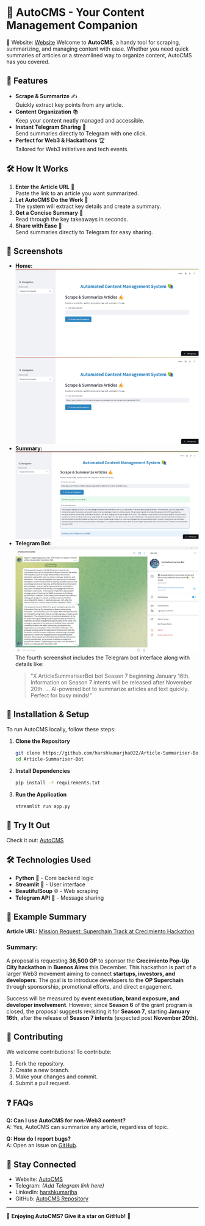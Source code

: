 # 🚀 AutoCMS - Your Content Management Companion
🔗 Website: [Website](https://autocms.streamlit.app/)
Welcome to **AutoCMS**, a handy tool for scraping, summarizing, and managing content with ease. Whether you need quick summaries of articles or a streamlined way to organize content, AutoCMS has you covered.

## 📌 Features

- **Scrape & Summarize** ✍️\
  Quickly extract key points from any article.
- **Content Organization** 📚\
  Keep your content neatly managed and accessible.
- **Instant Telegram Sharing** 📡\
  Send summaries directly to Telegram with one click.
- **Perfect for Web3 & Hackathons** 🏆\
  Tailored for Web3 initiatives and tech events.

## 🛠️ How It Works

1. **Enter the Article URL** 🔗\
   Paste the link to an article you want summarized.
2. **Let AutoCMS Do the Work** 🤖\
   The system will extract key details and create a summary.
3. **Get a Concise Summary** 📝\
   Read through the key takeaways in seconds.
4. **Share with Ease** 📲\
   Send summaries directly to Telegram for easy sharing.

## 📸 Screenshots

- **Home:**
  ![Home](https://github.com/harshkumarjha022/Article-Summariser-Bot/blob/main/Screenshot1.png)
  ![LinkToTheArticle](https://github.com/harshkumarjha022/Article-Summariser-Bot/blob/main/Screenshot2.png)
- **Summary:**
  ![Summary](https://github.com/harshkumarjha022/Article-Summariser-Bot/blob/main/Screenshot3.png)
- **Telegram Bot:**
  ![TelegramBot](https://github.com/harshkumarjha022/Article-Summariser-Bot/blob/main/Screenshot4.png)\
  The fourth screenshot includes the Telegram bot interface along with details like:
  > "X ArticleSummariserBot bot Season 7 beginning January 16th. Information on Season 7 intents will be released after November 20th. … Al-powered bot to summarize articles and text quickly. Perfect for busy minds!"

## 🔧 Installation & Setup

To run AutoCMS locally, follow these steps:

1. **Clone the Repository**

   ```sh
   git clone https://github.com/harshkumarjha022/Article-Summariser-Bot.git
   cd Article-Summariser-Bot
   ```

2. **Install Dependencies**

   ```sh
   pip install -r requirements.txt
   ```

3. **Run the Application**

   ```sh
   streamlit run app.py
   ```

## 🔗 Try It Out

Check it out: [AutoCMS](https://autocms.streamlit.app/)

## 🛠 Technologies Used

- **Python** 🐍 - Core backend logic
- **Streamlit** 🎨 - User interface
- **BeautifulSoup** 🌐 - Web scraping
- **Telegram API** 💬 - Message sharing

## 📰 Example Summary

**Article URL:** [Mission Request: Superchain Track at Crecimiento Hackathon](https://gov.optimism.io/t/mission-request-superchain-track-at-crecimiento-hackathon/9191)

### Summary:

A proposal is requesting **36,500 OP** to sponsor the **Crecimiento Pop-Up City hackathon** in **Buenos Aires** this December. This hackathon is part of a larger Web3 movement aiming to connect **startups, investors, and developers**. The goal is to introduce developers to the **OP Superchain** through sponsorship, promotional efforts, and direct engagement.

Success will be measured by **event execution, brand exposure, and developer involvement**. However, since **Season 6** of the grant program is closed, the proposal suggests revisiting it for **Season 7**, starting **January 16th**, after the release of **Season 7 intents** (expected post **November 20th**).

## 🤝 Contributing

We welcome contributions! To contribute:

1. Fork the repository.
2. Create a new branch.
3. Make your changes and commit.
4. Submit a pull request.

## ❓ FAQs

**Q: Can I use AutoCMS for non-Web3 content?**\
A: Yes, AutoCMS can summarize any article, regardless of topic.

**Q: How do I report bugs?**\
A: Open an issue on [GitHub](https://github.com/harshkumarjha022/Article-Summariser-Bot/issues).

## 📩 Stay Connected

- Website: [AutoCMS](https://autocms.streamlit.app/)
- Telegram: *(Add Telegram link here)*
- LinkedIn: [harshkumarjha](https://www.linkedin.com/in/harshkumarjha)
- GitHub: [AutoCMS Repository](https://github.com/harshkumarjha022/Article-Summariser-Bot)

---

🌟 **Enjoying AutoCMS? Give it a star on GitHub!** 🌟

